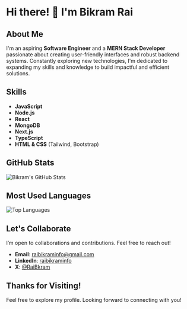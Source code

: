 # Hi there! 👋 I'm Bikram Rai

## About Me

I'm an aspiring **Software Engineer** and a **MERN Stack Developer** passionate about creating user-friendly interfaces and robust backend systems. Constantly exploring new technologies, I'm dedicated to expanding my skills and knowledge to build impactful and efficient solutions. 

## Skills

- **JavaScript**
- **Node.js**
- **React**
- **MongoDB**
- **Next.js**
- **TypeScript**
- **HTML & CSS** (Tailwind, Bootstrap)

## GitHub Stats

![Bikram's GitHub Stats](https://github-readme-stats.vercel.app/api?username=ItsBikramRai&show_icons=true&count_private=true&hide_title=true&hide=prs&theme=tokyonight)

## Most Used Languages

![Top Languages](https://github-readme-stats.vercel.app/api/top-langs/?username=ItsBikramRai&layout=compact&theme=tokyonight&card_width=350)

## Let's Collaborate

I’m open to collaborations and contributions. Feel free to reach out!

- **Email**: [raibikraminfo@gmail.com](mailto:raibikraminfo@gmail.com)
- **LinkedIn**: [raibikraminfo](https://www.linkedin.com/in/raibikraminfo/)
- **X**: [@RaiBkram](https://x.com/RaiBkram)

## Thanks for Visiting!

Feel free to explore my profile. Looking forward to connecting with you!
